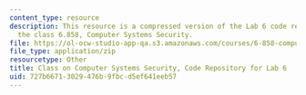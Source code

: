 ```yaml
---
content_type: resource
description: This resource is a compressed version of the Lab 6 code repository for
  the class 6.858, Computer Systems Security.
file: https://ol-ocw-studio-app-qa.s3.amazonaws.com/courses/6-858-computer-systems-security-fall-2014/727b66713029476b9fbcd5ef641eeb57_MIT6_858F14_lab6.zip
file_type: application/zip
resourcetype: Other
title: Class on Computer Systems Security, Code Repository for Lab 6
uid: 727b6671-3029-476b-9fbc-d5ef641eeb57
---
```

